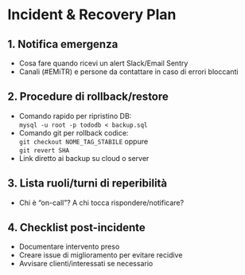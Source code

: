 # Incident & Recovery Plan

## 1. Notifica emergenza
- Cosa fare quando ricevi un alert Slack/Email Sentry
- Canali (#EMiTR) e persone da contattare in caso di errori bloccanti

## 2. Procedure di rollback/restore
- Comando rapido per ripristino DB:  
  `mysql -u root -p tododb < backup.sql`
- Comando git per rollback codice:  
  `git checkout NOME_TAG_STABILE`
  oppure  
  `git revert SHA`
- Link diretto ai backup su cloud o server

## 3. Lista ruoli/turni di reperibilità
- Chi è “on-call”? A chi tocca rispondere/notificare?

## 4. Checklist post-incidente
- Documentare intervento preso
- Creare issue di miglioramento per evitare recidive
- Avvisare clienti/interessati se necessario
